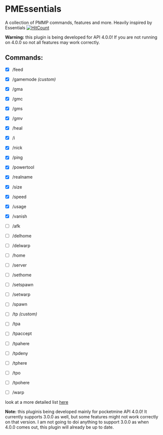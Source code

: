 # PMEssentials
A collection of PMMP commands, features and more. Heavily inspired by Essentials
[![HitCount](http://hits.dwyl.io/pmessentials/PMEssentials.svg)](http://hits.dwyl.io/pmessentials/PMEssentials)


**Warning:** this plugin is being developed for API 4.0.0! If you are not running on 4.0.0 so not all features may work correctly.

## Commands:
- [x] /feed  
- [x] /gamemode *(custom)*
- [x] /gma
- [x] /gmc
- [x] /gms
- [x] /gmv
- [x] /heal
- [x] /i
- [x] /nick
- [x] /ping
- [x] /powertool
- [x] /realname
- [x] /size
- [x] /speed
- [x] /usage
- [x] /vanish
- [ ] /afk
- [ ] /delhome
- [ ] /delwarp
- [ ] /home
- [ ] /server
- [ ] /sethome
- [ ] /setspawn
- [ ] /setwarp
- [ ] /spawn
- [ ] /tp *(custom)*
- [ ] /tpa
- [ ] /tpaccept
- [ ] /tpahere
- [ ] /tpdeny
- [ ] /tphere
- [ ] /tpo
- [ ] /tpohere
- [ ] /warp


look at a more detailed list [here](https://github.com/pmessentials/PMEssentials/wiki/Commands)


**Note:** this pluginis being developed mainly for pocketmine API 4.0.0! It currently supports 3.0.0 as well, but some features might not work correctly on that version. I am not going to doi anything to support 3.0.0 as when 4.0.0 comes out, this plugin will already be up to date.